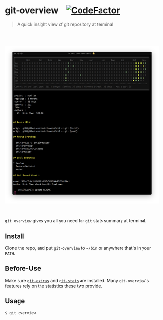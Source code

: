 # git-overview  &nbsp;&nbsp; [![CodeFactor](https://www.codefactor.io/repository/github/hankchanocd/git-overview/badge)](https://www.codefactor.io/repository/github/hankchanocd/git-overview)

> A quick insight view of git repository at terminal

<br />
<br />
<p align="center">
<img alt="demo" width="850" src="https://github.com/hankchanocd/git-overview/blob/master/images/demo.png" />
</p>
<br />

`git overview` gives you all you need for `git` stats summary at terminal.

## Install

Clone the repo, and put `git-overview` to `~/bin` or anywhere that's in your `PATH`.

## Before-Use

Make sure [`git-extras`](https://github.com/tj/git-extras/blob/master/Installation.md) and [`git-stats`](https://github.com/IonicaBizau/git-stats) are installed. Many `git-overview`'s features rely on the statistics these two provide.

## Usage

```bash
$ git overview
```

